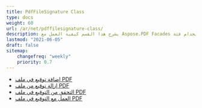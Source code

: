 ```yaml
---
title: PdfFileSignature Class
type: docs
weight: 60
url: /ar/net/pdffilesignature-class/
description: يشرح هذا القسم كيفية العمل مع Aspose.PDF Facades باستخدام فئة PdfFileSignature.
lastmod: "2021-06-05"
draft: false
sitemap:
    changefreq: "weekly"
    priority: 0.7
---
```


- [إضافة توقيع في ملف PDF](/pdf/ar/net/add-signature-in-pdf/)
- [إزالة توقيع من ملف PDF](/pdf/ar/net/remove-signature-from-pdf/)
- [التحقق من التوقيع في ملف PDF](/pdf/ar/net/verify-signature-in-pdf/)
- [العمل مع التوقيع في ملف PDF](/pdf/ar/net/add-signature-in-pdf/)